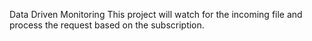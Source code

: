 Data Driven Monitoring
    This project will watch for the incoming file and process the request based on the subscription.